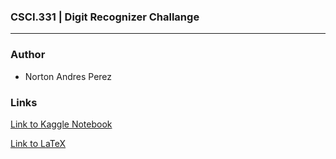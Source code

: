 ### CSCI.331 | Digit Recognizer Challange
-----------------------------------------
### Author
- Norton Andres Perez

### Links
[Link to Kaggle Notebook](https://www.kaggle.com/nortonperez/csci-331-digit-recognizer-notebook)

[Link to LaTeX](https://www.overleaf.com/read/mczmbhthcfkg#49661c)
